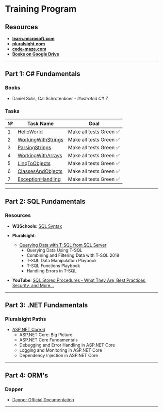 # Training Program

## Resources

- [**learn.microsoft.com**](https://learn.microsoft.com/en-us/)
- [**pluralsight.com**](https://app.pluralsight.com/library/)
- [**code-maze.com**](https://code-maze.com/)
- [**Books on Google Drive**](https://drive.google.com/drive/u/5/folders/0APnGHKQXjx1OUk9PVA)

---

## Part 1: C# Fundamentals

### Books

- Daniel Solis, Cal Schrotenboer - *Illustrated C# 7*

### Tasks

| **№** | **Task Name** | **Goal** |
|-------|---------------|----------|
| 1     | [HelloWorld](https://github.com/ImesashviliIrakli/HelloWorld) | Make all tests Green ✅ |
| 2     | [WorkingWithStrings](https://github.com/ImesashviliIrakli/WorkingWithStrings) | Make all tests Green ✅ |
| 3     | [ParsingStrings](https://github.com/ImesashviliIrakli/ParsingStrings) | Make all tests Green ✅ |
| 4     | [WorkingWithArrays](https://github.com/ImesashviliIrakli/WorkingWithArrays) | Make all tests Green ✅ |
| 5     | [LinqToObjects](https://github.com/ImesashviliIrakli/LinqToObjects) | Make all tests Green ✅ |
| 6     | [ClassesAndObjects](https://github.com/ImesashviliIrakli/ClassesAndObjects) | Make all tests Green ✅ |
| 7     | [ExceptionHandling](https://github.com/ImesashviliIrakli/ExceptionHandling) | Make all tests Green ✅ |

---

## Part 2: SQL Fundamentals

### Resources

- **W3Schools**: [SQL Syntax](https://www.w3schools.com/sql/default.asp)
- **Pluralsight**:  
  - [Querying Data with T-SQL from SQL Server](https://app.pluralsight.com/paths/skill/querying-data-with-t-sql-from-sql-server)
    - Querying Data Using T-SQL
    - Combining and Filtering Data with T-SQL 2019
    - T-SQL Data Manipulation Playbook
    - T-SQL Functions Playbook
    - Handling Errors in T-SQL

- **YouTube**: [SQL Stored Procedures - What They Are, Best Practices, Security, and More...](https://www.youtube.com/watch?v=Sggdhot-MoM)

---

## Part 3: .NET Fundamentals

### Pluralsight Paths

- [ASP.NET Core 6](https://app.pluralsight.com/paths/skill/aspnet-core-6)
  - ASP.NET Core: Big Picture
  - ASP.NET Core Fundamentals
  - Debugging and Error Handling in ASP.NET Core
  - Logging and Monitoring in ASP.NET Core
  - Dependency Injection in ASP.NET Core

---

## Part 4: ORM's

### Dapper

- [Dapper Official Documentation](https://dapper-tutorial.net/dapper)

---

